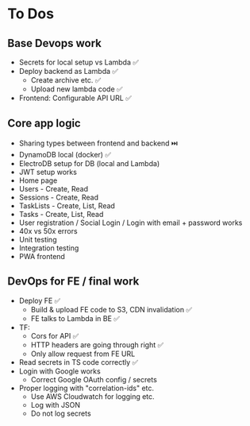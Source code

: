 # To Dos

## Base Devops work

- Secrets for local setup vs Lambda ✅
- Deploy backend as Lambda ✅
  - Create archive etc. ✅
  - Upload new lambda code ✅
- Frontend: Configurable API URL ✅

## Core app logic

- Sharing types between frontend and backend ⏭️
- DynamoDB local (docker) ✅
- ElectroDB setup for DB (local and Lambda)
- JWT setup works
- Home page
- Users - Create, Read
- Sessions - Create, Read
- TaskLists - Create, List, Read
- Tasks - Create, List, Read
- User registration / Social Login / Login with email + password works
- 40x vs 50x errors
- Unit testing
- Integration testing
- PWA frontend

## DevOps for FE / final work

- Deploy FE ✅
  - Build & upload FE code to S3, CDN invalidation ✅
  - FE talks to Lambda in BE ✅
- TF:
  - Cors for API ✅
  - HTTP headers are going through right ✅
  - Only allow request from FE URL
- Read secrets in TS code correctly ✅
- Login with Google works
  - Correct Google OAuth config / secrets
- Proper logging with "correlation-ids" etc.
  - Use AWS Cloudwatch for logging etc.
  - Log with JSON
  - Do not log secrets
